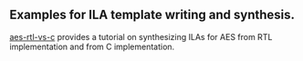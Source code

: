 ## Examples for ILA template writing and synthesis.

[aes-rtl-vs-c](https://github.com/Bo-Yuan-Huang/ILA/tree/master/examples/aes-rtl-vs-c) 
provides a tutorial on synthesizing ILAs for AES from RTL implementation and from C 
implementation.

